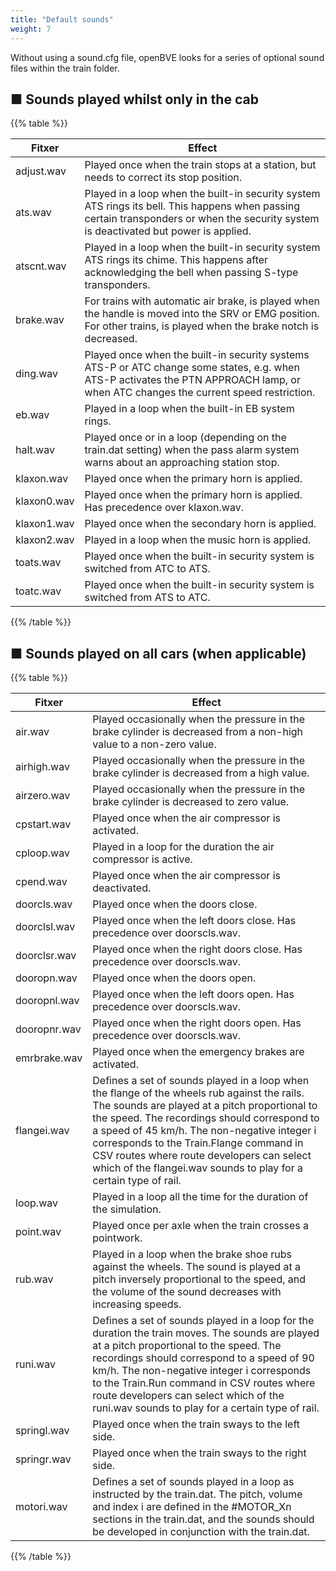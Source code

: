 ```yaml
---
title: "Default sounds"
weight: 7
---
```


Without using a sound.cfg file, openBVE looks for a series of optional sound files within the train folder.

## ■ Sounds played whilst only in the cab

{{% table %}}

| Fitxer | Effect |
| --- |--- |
| adjust.wav | Played once when the train stops at a station, but needs to correct its stop position. |
| ats.wav | Played in a loop when the built-in security system ATS rings its bell. This happens when passing certain transponders or when the security system is deactivated but power is applied. |
| atscnt.wav | Played in a loop when the built-in security system ATS rings its chime. This happens after acknowledging the bell when passing S-type transponders. |
| brake.wav | For trains with automatic air brake, is played when the handle is moved into the SRV or EMG position. For other trains, is played when the brake notch is decreased. |
| ding.wav | Played once when the built-in security systems ATS-P or ATC change some states, e.g. when ATS-P activates the PTN APPROACH lamp, or when ATC changes the current speed restriction. |
| eb.wav | Played in a loop when the built-in EB system rings. |
| halt.wav | Played once or in a loop (depending on the train.dat setting) when the pass alarm system warns about an approaching station stop. |
| klaxon.wav | Played once when the primary horn is applied. |
| klaxon0.wav | Played once when the primary horn is applied. Has precedence over klaxon.wav. |
| klaxon1.wav | Played once when the secondary horn is applied. |
| klaxon2.wav | Played in a loop when the music horn is applied. |
| toats.wav | Played once when the built-in security system is switched from ATC to ATS. |
| toatc.wav | Played once when the built-in security system is switched from ATS to ATC. |

{{% /table %}}

## ■ Sounds played on all cars (when applicable)

{{% table %}}

| Fitxer | Effect |
| --- |--- |
| air.wav | Played occasionally when the pressure in the brake cylinder is decreased from a non-high value to a non-zero value. |
| airhigh.wav | Played occasionally when the pressure in the brake cylinder is decreased from a high value. |
| airzero.wav | Played occasionally when the pressure in the brake cylinder is decreased to zero value. |
| cpstart.wav | Played once when the air compressor is activated. |
| cploop.wav | Played in a loop for the duration the air compressor is active. |
| cpend.wav | Played once when the air compressor is deactivated. |
| doorcls.wav | Played once when the doors close. |
| doorclsl.wav | Played once when the left doors close. Has precedence over doorscls.wav. |
| doorclsr.wav | Played once when the right doors close. Has precedence over doorscls.wav. |
| dooropn.wav | Played once when the doors open. |
| dooropnl.wav | Played once when the left doors open. Has precedence over doorscls.wav. |
| dooropnr.wav | Played once when the right doors open. Has precedence over doorscls.wav. |
| emrbrake.wav | Played once when the emergency brakes are activated. |
| flangei.wav | Defines a set of sounds played in a loop when the flange of the wheels rub against the rails. The sounds are played at a pitch proportional to the speed. The recordings should correspond to a speed of 45 km/h. The non-negative integer i corresponds to the Train.Flange command in CSV routes where route developers can select which of the flangei.wav sounds to play for a certain type of rail. |
| loop.wav | Played in a loop all the time for the duration of the simulation. |
| point.wav | Played once per axle when the train crosses a pointwork. |
| rub.wav | Played in a loop when the brake shoe rubs against the wheels. The sound is played at a pitch inversely proportional to the speed, and the volume of the sound decreases with increasing speeds. |
| runi.wav | Defines a set of sounds played in a loop for the duration the train moves. The sounds are played at a pitch proportional to the speed. The recordings should correspond to a speed of 90 km/h. The non-negative integer i corresponds to the Train.Run command in CSV routes where route developers can select which of the runi.wav sounds to play for a certain type of rail. |
| springl.wav | Played once when the train sways to the left side. |
| springr.wav | Played once when the train sways to the right side. |
| motori.wav | Defines a set of sounds played in a loop as instructed by the train.dat. The pitch, volume and index i are defined in the #MOTOR_Xn sections in the train.dat, and the sounds should be developed in conjunction with the train.dat. |

{{% /table %}}